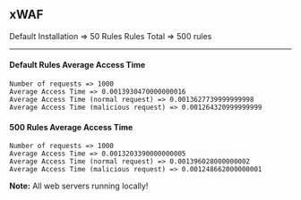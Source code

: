 ## xWAF

Default Installation => 50 Rules
Rules Total => 500 rules

---

#### Default Rules Average Access Time


```
Number of requests => 1000
Average Access Time => 0.0013930470000000016
Average Access Time (normal request) => 0.0013627739999999998
Average Access Time (malicious request) => 0.001264320999999999
```

#### 500 Rules Average Access Time


```
Number of requests => 1000
Average Access Time => 0.0013203390000000005
Average Access Time (normal request) => 0.001396028000000002
Average Access Time (malicious request) => 0.001248662000000001
```

**Note:** All web servers running locally!

